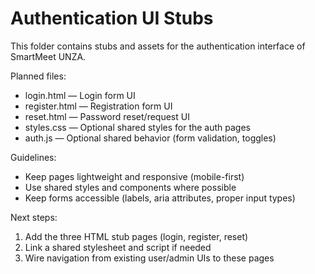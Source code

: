 # Authentication UI Stubs

This folder contains stubs and assets for the authentication interface of SmartMeet UNZA.

Planned files:
- login.html — Login form UI
- register.html — Registration form UI
- reset.html — Password reset/request UI
- styles.css — Optional shared styles for the auth pages
- auth.js — Optional shared behavior (form validation, toggles)

Guidelines:
- Keep pages lightweight and responsive (mobile-first)
- Use shared styles and components where possible
- Keep forms accessible (labels, aria attributes, proper input types)

Next steps:
1) Add the three HTML stub pages (login, register, reset)
2) Link a shared stylesheet and script if needed
3) Wire navigation from existing user/admin UIs to these pages
